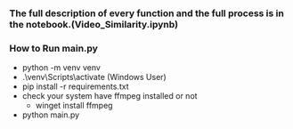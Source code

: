 ### The full description of every function and the full process is in the notebook.(Video_Similarity.ipynb)

### How to Run main.py

- python -m venv venv
- .\venv\Scripts\activate (Windows User)
- pip install -r requirements.txt
- check your system have ffmpeg installed or not
  - winget install ffmpeg
- python main.py
